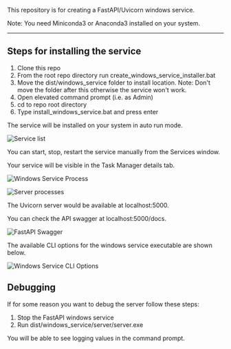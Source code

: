 This repository is for creating a FastAPI/Uvicorn windows service.

Note: You need Miniconda3 or Anaconda3 installed on your system.

---
## Steps for installing the service
1. Clone this repo
2. From the root repo directory run create_windows_service_installer.bat
3. Move the dist/windows_service folder to install location. Note: Don't move the folder after this otherwise the service won't work.
4. Open elevated command prompt (i.e. as Admin)
5. cd to repo root directory
6. Type install_windows_service.bat and press enter

The service will be installed on your system in auto run mode.

![Service list](docs/service-list.png)

You can start, stop, restart the service manually from the Services window.

Your service will be visible in the Task Manager details tab.

![Windows Service Process](docs/windows-service-process.png)

![Server processes](docs/server.png)

The Uvicorn server would be available at localhost:5000. 

You can check the API swagger at localhost:5000/docs.

![FastAPI Swagger](docs/fastapi-swagger.png)

The available CLI options for the windows service executable are shown below.

![Windows Service CLI Options](docs/cli-options.png)

## Debugging

If for some reason you want to debug the server follow these steps:
1. Stop the FastAPI windows service
2. Run dist/windows_service/server/server.exe

You will be able to see logging values in the command prompt.
